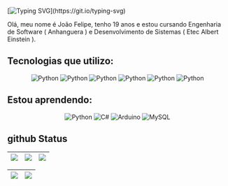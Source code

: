 [![Typing SVG](https://readme-typing-svg.demolab.com?font=Fira+Code&duration=3000&pause=2000&color=00C647&&center=false&Center=truewidth=100%&lines=Bem+vindo+ao+meu+github;Meu+nome+é+João+Felipe;Tenho+19+anos.;Sou+desenvolvedor+web!;)](https://git.io/typing-svg)

Olá, meu nome é João Felipe, tenho 19 anos e estou cursando Engenharia de Software ( Anhanguera ) e Desenvolvimento de Sistemas ( Etec Albert Einstein ).

## Tecnologias que utilizo:

<p align="center">
  <img src="https://skillicons.dev/icons?i=git,&theme=dark" alt="Python">
  <img src="https://skillicons.dev/icons?i=nodejs,&theme=dark" alt="Python">
  <img src="https://skillicons.dev/icons?i=bootstrap,&theme=dark" alt="Python">
  <img src="https://skillicons.dev/icons?i=js,&theme=dark" alt="Python">
  <img src="https://skillicons.dev/icons?i=css,&theme=dark" alt="Python">
  <img src="https://skillicons.dev/icons?i=html,&theme=dark" alt="Python">
</p>

## Estou aprendendo:

<p align="center">
  <img src="https://skillicons.dev/icons?i=python,&theme=dark" alt="Python">
  <img src="https://skillicons.dev/icons?i=cs,&theme=dark" alt="C#">
  <!--<img src="https://skillicons.dev/icons?i=cpp,&theme=dark" alt="C++">-->
  <img src="https://skillicons.dev/icons?i=arduino,&theme=dark" alt="Arduino">
  <!--<img src="https://skillicons.dev/icons?i=nodejs,&theme=dark" alt="Node JS">-->
  <img src="https://skillicons.dev/icons?i=mysql,&theme=dark" alt="MySQL">
  <!--<img src="https://skillicons.dev/icons?i=react,&theme=dark" alt="React">-->
</p>

<!--github com os icones: https://github.com/tandpfun/skill-icons#icons-list -->

## github Status

| ![](http://github-profile-summary-cards.vercel.app/api/cards/stats?username=J0A0F3L1P3&theme=nord_dark) | ![](http://github-profile-summary-cards.vercel.app/api/cards/repos-per-language?username=J0A0F3L1P3&hide=Html&theme=nord_dark) | ![](http://github-profile-summary-cards.vercel.app/api/cards/most-commit-language?username=J0A0F3L1P3&theme=nord_dark) |
| :-: | :-: | :-: |

| ![](http://github-profile-summary-cards.vercel.app/api/cards/profile-details?username=J0A0F3L1P3&theme=nord_dark) | ![](https://github-readme-streak-stats.herokuapp.com/?user=J0A0F3L1P3&hide_border=true&date_format=M%20j%5B%2C%20Y%5D&background=2D3742&stroke=2D3742&ring=6bbbca&fire=6bbbca&currStreakNum=fff&sideNums=6bbbca&currStreakLabel=6bbbca&sideLabels=fff&dates=fff) |
| :-: | :-: |
